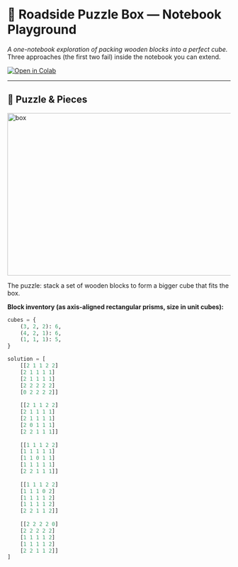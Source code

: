 # 🧩 Roadside Puzzle Box — Notebook Playground

*A one-notebook exploration of packing wooden blocks into a perfect cube.*  
Three approaches (the first two fail) inside the notebook you can extend.

[![Open in Colab](https://colab.research.google.com/assets/colab-badge.svg)](https://colab.research.google.com/drive/1e3zVR8GNugbc1tMGRADX7HYg3xfbNKfv?usp=sharing)

---

## 📸 Puzzle & Pieces


<img width="965" height="366" alt="box" src="https://github.com/user-attachments/assets/a81d159c-bba6-41d3-8ac9-2c29ba6bc0eb" />


The puzzle: stack a set of wooden blocks to form a bigger cube that fits the box.

**Block inventory (as axis-aligned rectangular prisms, size in unit cubes):**
```python
cubes = {
    (3, 2, 2): 6,
    (4, 2, 1): 6,
    (1, 1, 1): 5,
}

solution = [
    [[2 1 1 2 2]
    [2 1 1 1 1]
    [2 1 1 1 1]
    [2 2 2 2 2]
    [0 2 2 2 2]]
    
    [[2 1 1 2 2]
    [2 1 1 1 1]
    [2 1 1 1 1]
    [2 0 1 1 1]
    [2 2 1 1 1]]
    
    [[1 1 1 2 2]
    [1 1 1 1 1]
    [1 1 0 1 1]
    [1 1 1 1 1]
    [2 2 1 1 1]]
    
    [[1 1 1 2 2]
    [1 1 1 0 2]
    [1 1 1 1 2]
    [1 1 1 1 2]
    [2 2 1 1 2]]
    
    [[2 2 2 2 0]
    [2 2 2 2 2]
    [1 1 1 1 2]
    [1 1 1 1 2]
    [2 2 1 1 2]]
]
